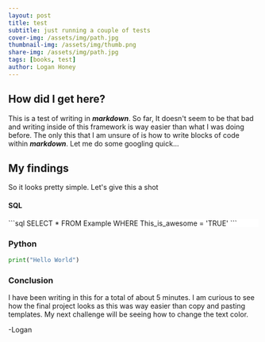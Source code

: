 ```yaml
---
layout: post
title: test
subtitle: just running a couple of tests
cover-img: /assets/img/path.jpg
thumbnail-img: /assets/img/thumb.png
share-img: /assets/img/path.jpg
tags: [books, test]
author: Logan Honey
---
```


## How did I get here?
This is a test of writing in **_markdown_**. So far, It doesn't seem to be that bad and writing inside of this framework is way easier than what I was doing before. The only this that I am unsure of is how to write blocks of code within **_markdown_**. Let me do some googling quick...

## My findings
So it looks pretty simple. Let's give this a shot
#### SQL
<div style = "background-color: #FFFFFF">
```sql
SELECT *
FROM Example
WHERE This_is_awesome = 'TRUE'
```
</div> 

### Python
```python
print("Hello World")
```
### Conclusion
I have been writing in this for a total of about 5 minutes. I am curious to see how the final project looks as this was way easier than copy and pasting templates. My next challenge will be seeing how to change the text color.


-Logan

  
